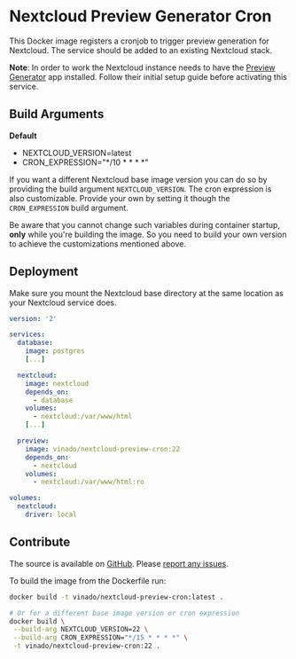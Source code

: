 # Nextcloud Preview Generator Cron

This Docker image registers a cronjob to trigger preview generation for Nextcloud. The service should be added to an existing Nextcloud stack.

**Note**: In order to work the Nextcloud instance needs to have the [Preview Generator](https://apps.nextcloud.com/apps/previewgenerator) app installed. Follow their initial setup guide before activating this service.

## Build Arguments

**Default**

* NEXTCLOUD_VERSION=latest
* CRON_EXPRESSION="*/10 * * * *"

If you want a different Nextcloud base image version you can do so by providing the build argument `NEXTCLOUD_VERSION`. The cron expression is also customizable. Provide your own by setting it though the `CRON_EXPRESSION` build argument.

Be aware that you cannot change such variables during container startup, **only** while you're building the image. So you need to build your own version to achieve the customizations mentioned above.

## Deployment

Make sure you mount the Nextcloud base directory at the same location as your Nextcloud service does.

```yml
version: '2'

services:
  database:
    image: postgres
    [...]

  nextcloud:
    image: nextcloud
    depends_on:
      - database
    volumes:
      - nextcloud:/var/www/html
    [...]

  preview:
    image: vinado/nextcloud-preview-cron:22
    depends_on:
      - nextcloud
    volumes:
      - nextcloud:/var/www/html:ro

volumes:
  nextcloud:
    driver: local
```

## Contribute

The source is available on [GitHub](https://github.com/V1ncNet/docker). Please [report any issues](https://github.com/V1ncNet/docker/issues).

To build the image from the Dockerfile run:

```sh
docker build -t vinado/nextcloud-preview-cron:latest .

# Or for a different base image version or cron expression
docker build \
 --build-arg NEXTCLOUD_VERSION=22 \
 --build-arg CRON_EXPRESSION="*/15 * * * *" \
 -t vinado/nextcloud-preview-cron:22 .
```
